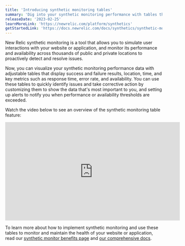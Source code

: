 ```yaml
---
title: 'Introducing synthetic monitoring tables'
summary: 'Dig into your synthetic monitoring performance with tables that show you the result, location, time, and detailed insights.'
releaseDate: '2023-02-25'
learnMoreLink: 'https://newrelic.com/platform/synthetics'
getStartedLink: 'https://docs.newrelic.com/docs/synthetics/synthetic-monitoring/getting-started/get-started-synthetic-monitoring/'
---
```


New Relic synthetic monitoring is a tool that allows you to simulate user interactions with your website or application, and monitor its performance and availability across thousands of public and private locations to proactively detect and resolve issues.

Now, you can visualize your synthetic monitoring performance data with adjustable tables that display success and failure results, location, time, and key metrics such as response time, error rate, and availability. You can use these tables to quickly identify issues and take corrective action by customizing them to show the data that's most important to you, and setting up alerts to notify you when performance or availability thresholds are exceeded.

Watch the video below to see an overview of the synthetic monitoring table feature:

<iframe width="560" height="315" src="https://fast.wistia.net/embed/iframe/myf2ows1ak" allow="accelerometer; autoplay; encrypted-media; gyroscope; picture-in-picture" frameBorder="0" allowfullscreen="false" class="css-1b4920d"></iframe>

To learn more about how to implement synthetic monitoring and use these tables to monitor and maintain the health of your website or application, read our [synthetic monitor benefits page](https://newrelic.com/platform/synthetics) and [our comprehensive docs](https://docs.newrelic.com/docs/synthetics/synthetic-monitoring/getting-started/get-started-synthetic-monitoring).
